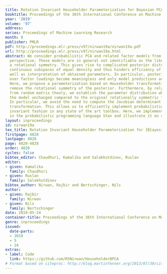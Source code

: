 ```yaml
---
title: Rotation Invariant Householder Parameterization for Bayesian PCA
booktitle: Proceedings of the 36th International Conference on Machine Learning
year: '2019'
volume: '97'
address: 
series: Proceedings of Machine Learning Research
month: 0
publisher: PMLR
pdf: http://proceedings.mlr.press/v97/nirwan19a/nirwan19a.pdf
url: http://proceedings.mlr.press/v97/nirwan19a.html
abstract: We consider probabilistic PCA and related factor models from a Bayesian
  perspective. These models are in general not identifiable as the likelihood has
  a rotational symmetry. This gives rise to complicated posterior distributions with
  continuous subspaces of equal density and thus hinders efficiency of inference as
  well as interpretation of obtained parameters. In particular, posterior averages
  over factor loadings become meaningless and only model predictions are unambiguous.
  Here, we propose a parameterization based on Householder transformations, which
  remove the rotational symmetry of the posterior. Furthermore, by relying on results
  from random matrix theory, we establish the parameter distribution which leaves
  the model unchanged compared to the original rotationally symmetric formulation.
  In particular, we avoid the need to compute the Jacobian determinant of the parameter
  transformation. This allows us to efficiently implement probabilistic PCA in a rotation
  invariant fashion in any state of the art toolbox. Here, we implemented our model
  in the probabilistic programming language Stan and illustrate it on several examples.
layout: inproceedings
id: nirwan19a
tex_title: Rotation Invariant Householder Parameterization for {B}ayesian {PCA}
firstpage: 4820
lastpage: 4828
page: 4820-4828
order: 4820
cycles: false
bibtex_editor: Chaudhuri, Kamalika and Salakhutdinov, Ruslan
editor:
- given: Kamalika
  family: Chaudhuri
- given: Ruslan
  family: Salakhutdinov
bibtex_author: Nirwan, Rajbir and Bertschinger, Nils
author:
- given: Rajbir
  family: Nirwan
- given: Nils
  family: Bertschinger
date: 2019-05-24
container-title: Proceedings of the 36th International Conference on Machine Learning
genre: inproceedings
issued:
  date-parts:
  - 2019
  - 5
  - 24
extras:
- label: Code
  link: https://github.com/RSNirwan/HouseholderBPCA
# Format based on citeproc: http://blog.martinfenner.org/2013/07/30/citeproc-yaml-for-bibliographies/
---
```

